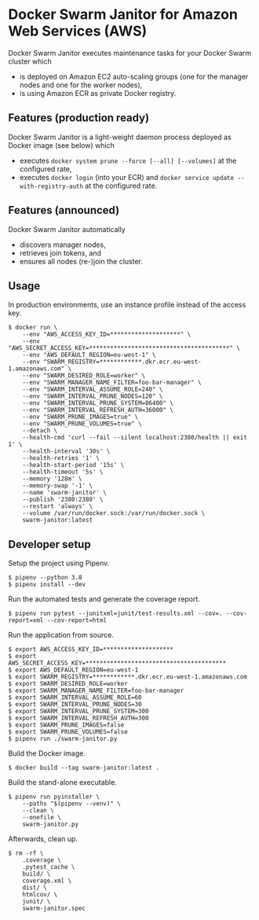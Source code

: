 # Docker Swarm Janitor for Amazon Web Services (AWS)

Docker Swarm Janitor executes maintenance tasks for your Docker Swarm cluster which
* is deployed on Amazon EC2 auto-scaling groups (one for the manager nodes and one for the worker nodes),
* is using Amazon ECR as private Docker registry.


## Features (production ready)

Docker Swarm Janitor is a light-weight daemon process deployed as Docker image (see below) which
* executes `docker system prune --force [--all] [--volumes]` at the configured rate,
* executes `docker login` (into your ECR) and `docker service update --with-registry-auth` at the configured rate.


## Features (announced)

Docker Swarm Janitor automatically
* discovers manager nodes,
* retrieves join tokens, and
* ensures all nodes (re-)join the cluster.


## Usage

In production environments, use an instance profile instead of the access key.
~~~~
$ docker run \
    --env "AWS_ACCESS_KEY_ID=********************" \
    --env "AWS_SECRET_ACCESS_KEY=****************************************" \
    --env "AWS_DEFAULT_REGION=eu-west-1" \
    --env "SWARM_REGISTRY=************.dkr.ecr.eu-west-1.amazonaws.com" \
    --env "SWARM_DESIRED_ROLE=worker" \
    --env "SWARM_MANAGER_NAME_FILTER=foo-bar-manager" \
    --env "SWARM_INTERVAL_ASSUME_ROLE=240" \
    --env "SWARM_INTERVAL_PRUNE_NODES=120" \
    --env "SWARM_INTERVAL_PRUNE_SYSTEM=86400" \
    --env "SWARM_INTERVAL_REFRESH_AUTH=36000" \
    --env "SWARM_PRUNE_IMAGES=true" \
    --env "SWARM_PRUNE_VOLUMES=true" \
    --detach \
    --health-cmd 'curl --fail --silent localhost:2380/health || exit 1' \
    --health-interval '30s' \
    --health-retries '1' \
    --health-start-period '15s' \
    --health-timeout '5s' \
    --memory '128m' \
    --memory-swap '-1' \
    --name 'swarm-janitor' \
    --publish '2380:2380' \
    --restart 'always' \
    --volume /var/run/docker.sock:/var/run/docker.sock \
    swarm-janitor:latest
~~~~


## Developer setup

Setup the project using Pipenv.
~~~~
$ pipenv --python 3.8
$ pipenv install --dev
~~~~

Run the automated tests and generate the coverage report.
~~~~
$ pipenv run pytest --junitxml=junit/test-results.xml --cov=. --cov-report=xml --cov-report=html
~~~~

Run the application from source.
~~~~
$ export AWS_ACCESS_KEY_ID=********************
$ export AWS_SECRET_ACCESS_KEY=****************************************
$ export AWS_DEFAULT_REGION=eu-west-1
$ export SWARM_REGISTRY=************.dkr.ecr.eu-west-1.amazonaws.com
$ export SWARM_DESIRED_ROLE=worker
$ export SWARM_MANAGER_NAME_FILTER=foo-bar-manager
$ export SWARM_INTERVAL_ASSUME_ROLE=60
$ export SWARM_INTERVAL_PRUNE_NODES=30
$ export SWARM_INTERVAL_PRUNE_SYSTEM=300
$ export SWARM_INTERVAL_REFRESH_AUTH=300
$ export SWARM_PRUNE_IMAGES=false
$ export SWARM_PRUNE_VOLUMES=false
$ pipenv run ./swarm-janitor.py
~~~~

Build the Docker image.
~~~~
$ docker build --tag swarm-janitor:latest .
~~~~

Build the stand-alone executable.
~~~~
$ pipenv run pyinstaller \
    --paths "$(pipenv --venv)" \
    --clean \
    --onefile \
    swarm-janitor.py
~~~~

Afterwards, clean up.
~~~~
$ rm -rf \
    .coverage \
    .pytest_cache \
    build/ \
    coverage.xml \
    dist/ \
    htmlcov/ \
    junit/ \
    swarm-janitor.spec
~~~~
